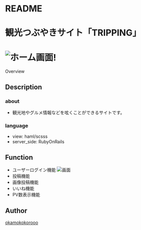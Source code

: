 # README
# 観光つぶやきサイト「TRIPPING」
![ホーム画面](https://user-images.githubusercontent.com/53133463/66711452-07fff300-edc7-11e9-8bd5-cd87b6d3d4d3.png)!
====

Overview

## Description

### about
* 観光地やグルメ情報などを呟くことができるサイトです。

### language
* view: haml/scsss
* server_side: RubyOnRails

## Function
* ユーザーログイン機能
![画面](https://user-images.githubusercontent.com/53133463/66711495-05ea6400-edc8-11e9-8283-3e4b85945969.png)
* 投稿機能
* 画像投稿機能
* いいね機能
* PV数表示機能

## Author

[okamokokorooo](https://github.com/okamokokorooo)


